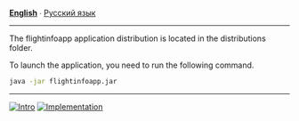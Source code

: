 **[English](USAGE.md)** ∙ [Русский язык](USAGE.ru.md)
___
The flightinfoapp application distribution is located in the distributions folder.

To launch the application, you need to run the following command.

```bash
java -jar flightinfoapp.jar
```
___
[![Intro](https://img.shields.io/badge/Intro-en-blue.svg)](https://github.com/maxshushanikov/flightinfoapp/blob/main/README.md)
[![Implementation](https://img.shields.io/badge/Implementation-steps-red.svg)](https://github.com/maxshushanikov/flightinfoapp/blob/main/STEPS.md)
